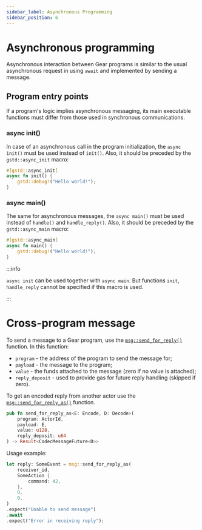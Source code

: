 ```yaml
---
sidebar_label: Asynchronous Programming
sidebar_position: 6
---
```


# Asynchronous programming

Asynchronous interaction between Gear programs is similar to the usual asynchronous request in using `await` and implemented by sending a message.

## Program entry points

If a program's logic implies asynchronous messaging, its main executable functions must differ from those used in synchronous communications.

### async init()

In case of an asynchronous call in the program initialization, the `async init()` must be used instead of `init()`. Also, it should be preceded by the `gstd::async_init` macro:

```rust
#[gstd::async_init]
async fn init() {
    gstd::debug!("Hello world!");
}
```

### async main()

The same for asynchronous messages, the `async main()` must be used instead of `handle()` and `handle_reply()`. Also, it should be preceded by the `gstd::async_main` macro:

```rust
#[gstd::async_main]
async fn main() {
    gstd::debug!("Hello world!");
}
```

:::info

`async init` сan be used together with `async main`. But functions `init`, `handle_reply` cannot be specified if this macro is used.

:::

# Cross-program message

To send a message to a Gear program, use the [`msg::send_for_reply()`](https://docs.gear.rs/gstd/msg/fn.send_for_reply.html) function. In this function:
- `program` - the address of the program to send the message for;
- `payload` - the message to the program;
- `value` - the funds attached to the message (zero if no value is attached);
- `reply_deposit` - used to provide gas for future reply handling (skipped if zero).

To get an encoded reply from another actor use the [`msg::send_for_reply_as()`](https://docs.gear.rs/gstd/msg/fn.send_for_reply_as.html) function.

```rust
pub fn send_for_reply_as<E: Encode, D: Decode>(
    program: ActorId,
    payload: E,
    value: u128,
    reply_deposit: u64
) -> Result<CodecMessageFuture<D>>
```

Usage example:

```rust
let reply: SomeEvent = msg::send_for_reply_as(
    receiver_id,
    SomeAction {
        command: 42,
    },
    0,
    0,
)
.expect("Unable to send message")
.await
.expect("Error in receiving reply");
```
